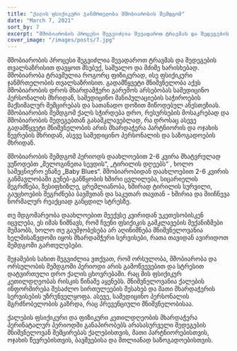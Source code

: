 ```yaml
---
title: "ქალის ფსიქიკური ჯანმრთელობა მშობიარობის შემდგომ"
date: "March 7, 2021"
sort_by: 7
excerpt: "მშობიარობის პროცესი შეგვიძლია შევადაროთ ტრავმას და შედეგების თვალსაზრისით დავყოთ მსუბუქ, საშუალო და მძიმე ხარისხებად."
cover_image: "/images/posts/7.jpg"
---
```


მშობიარობის პროცესი შეგვიძლია შევადაროთ ტრავმას და შედეგების თვალსაზრისით დავყოთ მსუბუქ, საშუალო და მძიმე ხარისხებად. მშობიარობა ტრავმულია როგორც ფიზიკურად, ისე ფსიქიკური ჯანმრთელობის თვალსაზრისით. გადამწყვეტი მნიშვნელობა აქვს მშობიარობის დროს მხარდამჭერი გარემოს არსებობას სამედიცინო პერსონალის მხრიდან, სამედიცინო მანიპულაციების საჭიროების მაქსიმალურ შემცირებას და სათანადო დოზით მიწოდებულ ანესთეზიას. მშობიარობის შემდგომ ქალს სჭირდება დრო, რესურსების მოსაკრებად და მშობიარობის შედეგებთან გასამკლავებლად, რა დროსაც ასევე გადამწყვეტი მნიშვნელობის არის მხარდაჭერა პარტნიორის და ოჯახის წევრების მხრიდან, ასევე სამედიცინო პერსონალის და საზოგადოების მხრიდან.

მშობიარობის შემდგომ პერიოდს დაახლოებით 2-6 კვირა მხატვრულად ვუწოდებთ „მელოგინეთა სევდის“, „ტირილის დღეებს“ , ხოლო სამეცნიერო ენაზე „Baby Blues“. მშობიარობიდან დაახლოებით 2-6 კვირის განმავლობაში გუნებ-განწყობის ხშირი ცვლილება, სიცარიელის შეგრძნება, ზესიფხიზლე, ცრემლიანობა, ხშირად ტირილის სურვილი, გაუცხოების შეგრძნება ბავშვთან და საკუთარ თავთან - ხშირია და მიიჩნევა ნორმალურ რეაქციად განცდილ სტრესზე.

თუ მდგომარეობა დაახლოებით მეექვსე კვირიდან უკეთესობისკენ იცვლება, ეს იმას ნიშნავს, რომ ჩვენი ფსიქიკის გამკლავების მექანიზმები მუშაობს, ხოლო თუ გაუმჯობესება არ აღინიშნება მნიშვნელოვანია ხელმისაწვდომი იყოს მხარდამჭერი სერვისები, რათა თავიდან ავირიდოთ შემდგომი გართულებები.

შეჯამების სახით შეგვიძლია ვთქვათ, რომ ორსულობა, მშობიარობა და ორსულობის შემდგომი პერიოდი არის გამოწვევებით და სტრესით დატვირთული დრო ქალის ცხოვრებაში. რაც მის ფსიქიკურ კეთილდღეობას რისკის წინაშე აყენებს. მნიშვნელოვანია ქალების ინფორმირება შესაძლო სირთულეების შესახებ და მათი მხარდაჭერის სერვისების უზრუნველყოფა. ასევე, სამედიცინო პერსონალის მგრძნობელობის გაზრდა, რაც პრევენციული მნიშვნელობისაა.

ქალების ფსიქიკური და ფიზიკური კეთილდღეობის მხარდაჭერა პერინატალურ პერიოდში განაპირობებს არასასურველი შედეგების მნიშვნელოვან შემცირებას ქალებისთვის, მათი პარტნიორებისთვის, ოჯახის წევრებისთვის, ბავშვებისა და მთლიანად საზოგადოებისთვის.
